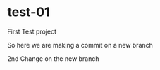 # test-01
First Test project

So here we are making a commit on a new branch

2nd Change on the new branch
